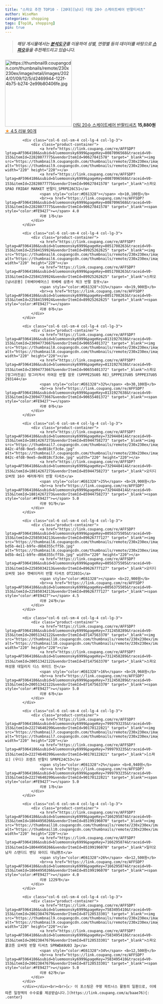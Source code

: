 ```yaml
---
title: "스파오 추천 TOP10 - [20대][남녀] 더팀 20수 스케이트베어 반팔티셔츠"
author: WiseMan
categories: shopping
tags: [Top10, shopping]
pin: true
---
```


> ##### 해당 게시물에서는 [**분석도구**](https://itemscout.io/)를 이용하여 **성별**, **연령별** 등의 데이터를 바탕으로 [**스파오**](https://link.coupang.com/a/baae76)들을 추천해드리고 있습니다.
<div class="container"><div class="row">
            <div class="col-6 col-sm-4 col-lg-4 col-lg-3">
                <div class="product-container">
                    <a href="https://link.coupang.com/re/AFFSDP?lptag=AF5964186&subid=bluemoonsky6999&pageKey=7088151715&traceid=V0-153&itemId=17979818682&vendorItemId=88317374462" target="_blank"><img src="https://thumbnail9.coupangcdn.com/thumbnails/remote/230x230ex/image/retail/images/2024/01/09/12/5/d2469944-122f-4b75-b274-2e99b80406fe.jpg" alt="https://thumbnail9.coupangcdn.com/thumbnails/remote/230x230ex/image/retail/images/2024/01/09/12/5/d2469944-122f-4b75-b274-2e99b80406fe.jpg" width="220" height="220"></a>
                    <a href="https://link.coupang.com/re/AFFSDP?lptag=AF5964186&subid=bluemoonsky6999&pageKey=7088151715&traceid=V0-153&itemId=17979818682&vendorItemId=88317374462" target="_blank">더팀 20수 스케이트베어 반팔티셔츠</a>
                    <span style="color:#E61328"></span> <b>15,880원</b>
                    <br><a href="https://link.coupang.com/re/AFFSDP?lptag=AF5964186&subid=bluemoonsky6999&pageKey=7088151715&traceid=V0-153&itemId=17979818682&vendorItemId=88317374462" target="_blank"><span style="color:#FE9427">★</span> 4.5
                    리뷰 90개</a>
                </div>
            </div>
            
            <div class="col-6 col-sm-4 col-lg-4 col-lg-3">
                <div class="product-container">
                    <a href="https://link.coupang.com/re/AFFSDP?lptag=AF5964186&subid=bluemoonsky6999&pageKey=8087096568&traceid=V0-153&itemId=22828077775&vendorItemId=90627841578" target="_blank"><img src="https://thumbnail9.coupangcdn.com/thumbnails/remote/230x230ex/image/vendor_inventory/7c3e/0e938b98b31576f34ad74799c38b638527bfe7b6835e3f12e9ef4a895a11.jpg" alt="https://thumbnail9.coupangcdn.com/thumbnails/remote/230x230ex/image/vendor_inventory/7c3e/0e938b98b31576f34ad74799c38b638527bfe7b6835e3f12e9ef4a895a11.jpg" width="220" height="220"></a>
                    <a href="https://link.coupang.com/re/AFFSDP?lptag=AF5964186&subid=bluemoonsky6999&pageKey=8087096568&traceid=V0-153&itemId=22828077775&vendorItemId=90627841578" target="_blank">스파오 SPAO FRIDAY MARKET 반팔티_SPRPE26C51</a>
                    <span style="color:#E61328"></span> <b>10,100원</b>
                    <br><a href="https://link.coupang.com/re/AFFSDP?lptag=AF5964186&subid=bluemoonsky6999&pageKey=8087096568&traceid=V0-153&itemId=22828077775&vendorItemId=90627841578" target="_blank"><span style="color:#FE9427">★</span> 4.0
                    리뷰 1개</a>
                </div>
            </div>
            
            <div class="col-6 col-sm-4 col-lg-4 col-lg-3">
                <div class="product-container">
                    <a href="https://link.coupang.com/re/AFFSDP?lptag=AF5964186&subid=bluemoonsky6999&pageKey=8051708263&traceid=V0-153&itemId=22584159924&vendorItemId=89925262625" target="_blank"><img src="https://thumbnail6.coupangcdn.com/thumbnails/remote/230x230ex/image/vendor_inventory/2375/bb298e76b182604c57fcad99580adccb5e964bd05905f14a5e9452fda727.jpg" alt="https://thumbnail6.coupangcdn.com/thumbnails/remote/230x230ex/image/vendor_inventory/2375/bb298e76b182604c57fcad99580adccb5e964bd05905f14a5e9452fda727.jpg" width="220" height="220"></a>
                    <a href="https://link.coupang.com/re/AFFSDP?lptag=AF5964186&subid=bluemoonsky6999&pageKey=8051708263&traceid=V0-153&itemId=22584159924&vendorItemId=89925262625" target="_blank">스파오 [남녀공용] [위베어베어스] 위베베 삼총사 체크 반팔 잠옷</a>
                    <span style="color:#E61328">31%</span> <b>19,900원</b>
                    <br><a href="https://link.coupang.com/re/AFFSDP?lptag=AF5964186&subid=bluemoonsky6999&pageKey=8051708263&traceid=V0-153&itemId=22584159924&vendorItemId=89925262625" target="_blank"><span style="color:#FE9427">★</span> 
                    리뷰 0개</a>
                </div>
            </div>
            
            <div class="col-6 col-sm-4 col-lg-4 col-lg-3">
                <div class="product-container">
                    <a href="https://link.coupang.com/re/AFFSDP?lptag=AF5964186&subid=bluemoonsky6999&pageKey=8131927638&traceid=V0-153&itemId=23094773667&vendorItemId=90655401372" target="_blank"><img src="https://thumbnail8.coupangcdn.com/thumbnails/remote/230x230ex/image/vendor_inventory/ff30/24ebb88920f98a583518a2fb9629d12129691851d04aa50a07d8640ac918.jpg" alt="https://thumbnail8.coupangcdn.com/thumbnails/remote/230x230ex/image/vendor_inventory/ff30/24ebb88920f98a583518a2fb9629d12129691851d04aa50a07d8640ac918.jpg" width="220" height="220"></a>
                    <a href="https://link.coupang.com/re/AFFSDP?lptag=AF5964186&subid=bluemoonsky6999&pageKey=8131927638&traceid=V0-153&itemId=23094773667&vendorItemId=90655401372" target="_blank">스파오 [망그러진곰] 망그러져서 귀여운 반팔 잠옷 (SPPPE25U05 RE)_SPPPE37U05 SPPPE37U05 293144</a>
                    <span style="color:#E61328">32%</span> <b>30,100원</b>
                    <br><a href="https://link.coupang.com/re/AFFSDP?lptag=AF5964186&subid=bluemoonsky6999&pageKey=8131927638&traceid=V0-153&itemId=23094773667&vendorItemId=90655401372" target="_blank"><span style="color:#FE9427">★</span> 
                    리뷰 0개</a>
                </div>
            </div>
            
            <div class="col-6 col-sm-4 col-lg-4 col-lg-3">
                <div class="product-container">
                    <a href="https://link.coupang.com/re/AFFSDP?lptag=AF5964186&subid=bluemoonsky6999&pageKey=7329448414&traceid=V0-153&itemId=18814267273&vendorItemId=85944758273" target="_blank"><img src="https://thumbnail7.coupangcdn.com/thumbnails/remote/230x230ex/image/retail/images/2023/05/11/18/2/9db84a2d-842c-4fd8-9ee5-ded018cf3c6e.jpg" alt="https://thumbnail7.coupangcdn.com/thumbnails/remote/230x230ex/image/retail/images/2023/05/11/18/2/9db84a2d-842c-4fd8-9ee5-ded018cf3c6e.jpg" width="220" height="220"></a>
                    <a href="https://link.coupang.com/re/AFFSDP?lptag=AF5964186&subid=bluemoonsky6999&pageKey=7329448414&traceid=V0-153&itemId=18814267273&vendorItemId=85944758273" target="_blank">오티디 오버핏 16수 베러투게더 반팔 티셔츠</a>
                    <span style="color:#E61328">25%</span> <b>19,900원</b>
                    <br><a href="https://link.coupang.com/re/AFFSDP?lptag=AF5964186&subid=bluemoonsky6999&pageKey=7329448414&traceid=V0-153&itemId=18814267273&vendorItemId=85944758273" target="_blank"><span style="color:#FE9427">★</span> 5.0
                    리뷰 91개</a>
                </div>
            </div>
            
            <div class="col-6 col-sm-4 col-lg-4 col-lg-3">
                <div class="product-container">
                    <a href="https://link.coupang.com/re/AFFSDP?lptag=AF5964186&subid=bluemoonsky6999&pageKey=8056375505&traceid=V0-153&itemId=22585034213&vendorItemId=89626777127" target="_blank"><img src="https://thumbnail6.coupangcdn.com/thumbnails/remote/230x230ex/image/retail/images/2024/04/23/16/8/438faeb0-bd5b-4e11-b9fe-d8b6355cff5b.jpg" alt="https://thumbnail6.coupangcdn.com/thumbnails/remote/230x230ex/image/retail/images/2024/04/23/16/8/438faeb0-bd5b-4e11-b9fe-d8b6355cff5b.jpg" width="220" height="220"></a>
                    <a href="https://link.coupang.com/re/AFFSDP?lptag=AF5964186&subid=bluemoonsky6999&pageKey=8056375505&traceid=V0-153&itemId=22585034213&vendorItemId=89626777127" target="_blank">오티디 오버핏 16수 캣베이커리 반팔 티셔츠 OT22031</a>
                    <span style="color:#E61328"></span> <b>22,900원</b>
                    <br><a href="https://link.coupang.com/re/AFFSDP?lptag=AF5964186&subid=bluemoonsky6999&pageKey=8056375505&traceid=V0-153&itemId=22585034213&vendorItemId=89626777127" target="_blank"><span style="color:#FE9427">★</span> 4.5
                    리뷰 24개</a>
                </div>
            </div>
            
            <div class="col-6 col-sm-4 col-lg-4 col-lg-3">
                <div class="product-container">
                    <a href="https://link.coupang.com/re/AFFSDP?lptag=AF5964186&subid=bluemoonsky6999&pageKey=7312458289&traceid=V0-153&itemId=20051342122&vendorItemId=87147563370" target="_blank"><img src="https://thumbnail10.coupangcdn.com/thumbnails/remote/230x230ex/image/rs_quotation_api/u2jpsssh/1ca3e48722de4eda9bc03cb111b9a3a7.jpg" alt="https://thumbnail10.coupangcdn.com/thumbnails/remote/230x230ex/image/rs_quotation_api/u2jpsssh/1ca3e48722de4eda9bc03cb111b9a3a7.jpg" width="220" height="220"></a>
                    <a href="https://link.coupang.com/re/AFFSDP?lptag=AF5964186&subid=bluemoonsky6999&pageKey=7312458289&traceid=V0-153&itemId=20051342122&vendorItemId=87147563370" target="_blank">스파오 여성용 데일리지 디스 와이드 진</a>
                    <span style="color:#E61328">16%</span> <b>19,960원</b>
                    <br><a href="https://link.coupang.com/re/AFFSDP?lptag=AF5964186&subid=bluemoonsky6999&pageKey=7312458289&traceid=V0-153&itemId=20051342122&vendorItemId=87147563370" target="_blank"><span style="color:#FE9427">★</span> 5.0
                    리뷰 6개</a>
                </div>
            </div>
            
            <div class="col-6 col-sm-4 col-lg-4 col-lg-3">
                <div class="product-container">
                    <a href="https://link.coupang.com/re/AFFSDP?lptag=AF5964186&subid=bluemoonsky6999&pageKey=7999793235&traceid=V0-153&itemId=22274640299&vendorItemId=90170122821" target="_blank"><img src="https://thumbnail7.coupangcdn.com/thumbnails/remote/230x230ex/image/vendor_inventory/6e62/187417cceed38de84aafc314374e33ef17ac82cb57f39cdec61670f1264a.jpg" alt="https://thumbnail7.coupangcdn.com/thumbnails/remote/230x230ex/image/vendor_inventory/6e62/187417cceed38de84aafc314374e33ef17ac82cb57f39cdec61670f1264a.jpg" width="220" height="220"></a>
                    <a href="https://link.coupang.com/re/AFFSDP?lptag=AF5964186&subid=bluemoonsky6999&pageKey=7999793235&traceid=V0-153&itemId=22274640299&vendorItemId=90170122821" target="_blank">[스파오] (우디) 프렌즈 반팔티 SPRPE24C53</a>
                    <span style="color:#E61328">2%</span> <b>8,940원</b>
                    <br><a href="https://link.coupang.com/re/AFFSDP?lptag=AF5964186&subid=bluemoonsky6999&pageKey=7999793235&traceid=V0-153&itemId=22274640299&vendorItemId=90170122821" target="_blank"><span style="color:#FE9427">★</span> 5.0
                    리뷰 1개</a>
                </div>
            </div>
            
            <div class="col-6 col-sm-4 col-lg-4 col-lg-3">
                <div class="product-container">
                    <a href="https://link.coupang.com/re/AFFSDP?lptag=AF5964186&subid=bluemoonsky6999&pageKey=7166295874&traceid=V0-153&itemId=18044950266&vendorItemId=85199196070" target="_blank"><img src="https://thumbnail10.coupangcdn.com/thumbnails/remote/230x230ex/image/vendor_inventory/cb0e/2ee34945e8e6a5b5138c12abdf8c870efde937bf91315f0448a9d9a56e4f.jpg" alt="https://thumbnail10.coupangcdn.com/thumbnails/remote/230x230ex/image/vendor_inventory/cb0e/2ee34945e8e6a5b5138c12abdf8c870efde937bf91315f0448a9d9a56e4f.jpg" width="220" height="220"></a>
                    <a href="https://link.coupang.com/re/AFFSDP?lptag=AF5964186&subid=bluemoonsky6999&pageKey=7166295874&traceid=V0-153&itemId=18044950266&vendorItemId=85199196070" target="_blank">일이오 남자 스탠다드 밴딩 와이드 데님팬츠</a>
                    <span style="color:#E61328">26%</span> <b>12,500원</b>
                    <br><a href="https://link.coupang.com/re/AFFSDP?lptag=AF5964186&subid=bluemoonsky6999&pageKey=7166295874&traceid=V0-153&itemId=18044950266&vendorItemId=85199196070" target="_blank"><span style="color:#FE9427">★</span> 4.0
                    리뷰 1229개</a>
                </div>
            </div>
            
            <div class="col-6 col-sm-4 col-lg-4 col-lg-3">
                <div class="product-container">
                    <a href="https://link.coupang.com/re/AFFSDP?lptag=AF5964186&subid=bluemoonsky6999&pageKey=7583495410&traceid=V0-153&itemId=20023847679&vendorItemId=87120533301" target="_blank"><img src="https://thumbnail9.coupangcdn.com/thumbnails/remote/230x230ex/image/rs_quotation_api/fjaejj15/4322fd434b774da2a48bebd1f646dbaa.jpg" alt="https://thumbnail9.coupangcdn.com/thumbnails/remote/230x230ex/image/rs_quotation_api/fjaejj15/4322fd434b774da2a48bebd1f646dbaa.jpg" width="220" height="220"></a>
                    <a href="https://link.coupang.com/re/AFFSDP?lptag=AF5964186&subid=bluemoonsky6999&pageKey=7583495410&traceid=V0-153&itemId=20023847679&vendorItemId=87120533301" target="_blank">스파오 쿨코튼 오버핏 반팔 티셔츠 SPRWDA9U03 2p</a>
                    <span style="color:#E61328">34%</span> <b>12,500원</b>
                    <br><a href="https://link.coupang.com/re/AFFSDP?lptag=AF5964186&subid=bluemoonsky6999&pageKey=7583495410&traceid=V0-153&itemId=20023847679&vendorItemId=87120533301" target="_blank"><span style="color:#FE9427">★</span> 5.0
                    리뷰 62개</a>
                </div>
            </div>
            </div></div><br><br>[👉 이 포스팅은 쿠팡 파트너스 활동의 일환으로, 이에 따른 일정액의 수수료를 제공받습니다.](https://link.coupang.com/a/baae76){: .center}